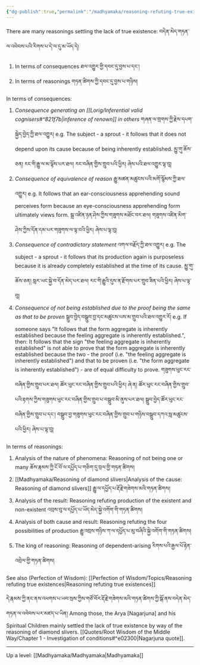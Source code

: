```yaml
---
{"dg-publish":true,"permalink":"/madhyamaka/reasoning-refuting-true-existence/"}
---
```


There are many reasonings settling the lack of true existence: བདེན་མེད་གཏན་ལ་འབེབས་པའི་རིགས་པ་དེ་ལ་དུ་མ་ཡོད་དེ། 
1. In terms of consequences ཐལ་འགྱུར་གྱི་དབང་དུ་བྱས་པ་དང་། 
2. In terms of reasonings གཏན་ཚིགས་ཀྱི་དབང་དུ་བྱས་པ་གཉིས། 

In terms of consequences:
1. *Consequence generating an [[Lorig/Inferential valid cognisers#^821f7b\|inference of renown]] in others* གཞན་ལ་གྲགས་ཀྱི་རྗེས་དཔག་སྐྱེད་བྱེད་ཀྱི་ཐལ་འགྱུར།
   e.g. The subject - a sprout - it follows that it does not depend upon its cause because of being inherently established. 
   མྱུ་གུ་ཆོས་ཅན། རང་གི་རྒྱུ་ལ་མ་ལྟོས་པར་ཐལ། རང་བཞིན་གྱིས་གྲུབ་པའི་ཕྱིར། ཞེས་པའི་ཐལ་འགྱུར་ལྟ་བུ།
2. *Consequence of equivalence of reason* རྒྱུ་མཚན་མཚུངས་པའི་མགོ་སྙོམས་ཀྱི་ཐལ་འགྱུར།
   e.g. It follows that an ear-consciousness apprehending sound perceives form because an eye-consciousness apprehending form ultimately views form. 
   སྒྲ་འཛིན་ཉན་ཤེས་ཀྱིས་གཟུགས་མཐོང་བར་ཐལ། གཟུགས་འཛིན་མིག་ཤེས་ཀྱིས་དོན་དམ་པར་གཟུགས་ལ་ལྟ་བའི་ཕྱིར། ཞེས་པ་ལྟ་བུ།
3. *Consequence of contradictory statement* འགལ་བརྗོད་ཀྱི་ཐལ་འགྱུར།
   e.g. The subject - a sprout - it follows that its production again is purposeless because it is already completely established at the time of its cause.
   མྱུ་གུ་ཆོས་ཅན། སླར་ཡང་སྐྱེ་བ་དོན་མེད་པར་ཐལ། རང་གི་རྒྱུའི་དུས་ན་རྫོགས་པར་གྲུབ་ཟིན་པའི་ཕྱིར། ཞེས་པ་ལྟ་བུ།
4. *Consequence of not being established due to the proof being the same as that to be proven*
   སྒྲུབ་བྱེད་བསྒྲུབ་བྱ་དང་མཚུངས་པས་མ་གྲུབ་པའི་ཐལ་འགྱུར་རོ།
   e.g. If someone says "It follows that the form aggregate is inherently established because the feeling aggregate is inherently established.", then: It follows that the sign "the feeling aggregate is inherently established" is not able to prove that the form aggregate is inherently established because the two - the proof (i.e. "the feeling aggregate is inherently established") and that to be proven (i.e. "the form aggregate is inherently established") - are of equal difficulty to prove. 
   གཟུགས་ཕུང་རང་བཞིན་གྱིས་གྲུབ་པར་ཐལ། ཚོར་ཕུང་རང་བཞིན་གྱིས་གྲུབ་པའི་ཕྱིར། ཞེ་ན། 
   ཚོར་ཕུང་རང་བཞིན་གྱིས་གྲུབ་པའི་རྟགས་ཀྱིས་གཟུགས་ཕུང་རང་བཞིན་གྱིས་གྲུབ་པ་བསྒྲུབ་མི་ནུས་པར་ཐལ། 
   སྒྲུབ་བྱེད་ཚོར་ཕུང་རང་བཞིན་གྱིས་གྲུབ་པ་དང་། བསྒྲུབ་བྱ་གཟུགས་ཕུང་རང་བཞིན་གྱིས་གྲུབ་པ་གཉིས་བསྒྲུབ་དཀའ་སླ་མཚུངས་པའི་ཕྱིར། ཞེས་པ་ལྟ་བུ།

In terms of reasonings:
1. Analysis of the nature of phenomena: Reasoning of not being one or many
   ཆོས་རྣམས་ཀྱི་ངོ་བོ་ལ་དཔྱོད་པ་གཅིག་དུ་བྲལ་གྱི་གཏན་ཚིགས། 
2. [[Madhyamaka/Reasoning of diamond slivers\|Analysis of the cause: Reasoning of diamond slivers]] རྒྱུ་ལ་དཔྱོད་པ་རྡོ་རྗེ་གཟེགས་མའི་གཏན་ཚིགས། 
3. Analysis of the result: Reasoning refuting production of the existent and non-existent
   འབྲས་བུ་ལ་དཔྱོད་པ་ཡོད་མེད་སྐྱེ་འགོག་གི་གཏན་ཚིགས། 
4. Analysis of both cause and result: Reasoning refuting the four possibilities of production
   རྒྱུ་འབྲས་གཉིས་ཀ་ལ་དཔྱོད་པ་མུ་བཞིའི་སྐྱེ་འགོག་གི་གཏན་ཚིགས།
5. The king of reasoning: Reasoning of dependent-arising རིགས་པའི་རྒྱལ་པོ་རྟེན་འབྲེལ་གྱི་གཏན་ཚིགས།

See also (Perfection of Wisdom): [[Perfection of Wisdom/Topics/Reasoning refuting true existences\|Reasoning refuting true existences]]

དེ་རྣམས་ཀྱི་ནང་ནས་འཕགས་པ་ཡབ་སྲས་ཀྱིས་གཙོ་བོར་རྡོ་རྗེ་གཟེགས་མའི་གཏན་ཚིགས་ཀྱི་སྒོ་ནས་བདེན་མེད་གཏན་ལ་འབེབས་པར་མཛད་པ་ཡིན།
Among those, the Arya [Nagarjuna] and his Spiritual Children mainly settled the lack of true existence by way of the reasoning of diamond slivers. [[Quotes/Root Wisdom of the Middle Way/Chapter 1 - Investigation of conditions#^e02300\|Nagarjuna quote]].

---
Up a level: [[Madhyamaka/Madhyamaka\|Madhyamaka]]